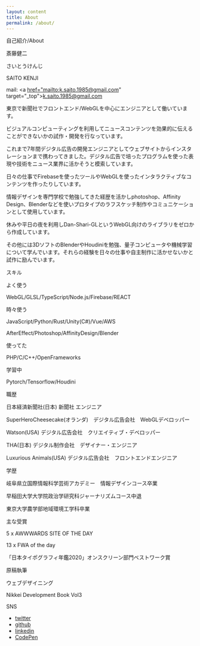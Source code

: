 ```yaml
---
layout: content
title: About
permalink: /about/
---
```


自己紹介/About

斎藤健二

さいとうけんじ

SAITO KENJI

mail: <a [href="mailto:k.saito.1985@gmail.com](mailto:href=%22mailto:k.saito.1985@gmail.com)" target="_top">[k.saito.1985@gmail.com](mailto:k.saito.1985@gmail.com)</a>

東京で新聞社でフロントエンド/WebGLを中心にエンジニアとして働いています。

ビジュアルコンピューティングを利用してニュースコンテンツを効果的に伝えることができないかの試作・開発を行なっています。

これまで7年間デジタル広告の開発エンジニアとしてウェブサイトからインスタレーションまで携わってきました。デジタル広告で培ったプログラムを使った表現や技術をニュース業界に活かそうと模索しています。

日々の仕事でFirebaseを使ったツールやWebGLを使ったインタラクティブなコンテンツを作ったりしています。

情報デザインを専門学校で勉強してきた経歴を活かしphotoshop、Affinity Design、Blenderなどを使いプロタイプのラフスケッチ制作やコミュニケーションとして使用しています。

休みや平日の夜を利用しDan-Shari-GLというWebGL向けのライブラリをゼロから作成しています。

その他には3DソフトのBlenderやHoudiniを勉強、量子コンピュータや機械学習について学んでいます。それらの経験を日々の仕事や自主制作に活かせないかと試作に励んでいます。

スキル

よく使う

WebGL/GLSL/TypeScript/Node.js/Firebase/REACT

時々使う

JavaScript/Python/Rust/Unity(C#)/Vue/AWS

AfterEffect/Photoshop/AffinityDesign/Blender

使ってた

PHP/C/C++/OpenFrameworks

学習中

Pytorch/Tensorflow/Houdini

職歴

日本経済新聞社(日本) 新聞社 エンジニア

SuperHeroCheesecake(オランダ)　デジタル広告会社　WebGLデベロッパー

Watson(USA) デジタル広告会社　クリエイティブ・デベロッパー

THA(日本) デジタル制作会社　デザイナー・エンジニア

Luxurious Animals(USA) デジタル広告会社　フロントエンドエンジニア

学歴

岐阜県立国際情報科学芸術アカデミー　情報デザインコース卒業

早稲田大学大学院政治学研究科ジャーナリズムコース中退

東京大学農学部地域環境工学科卒業

主な受賞

5 x AWWWARDS SITE OF THE DAY

13 x FWA of the day

「日本タイポグラフィ年鑑2020」オンスクリーン部門ベストワーク賞

原稿執筆

ウェブデザイニング

Nikkei Development Book Vol3

SNS

- [twitter](https://twitter.com/kenji_special)
- [github](https://github.com/kenjiSpecial)
- [linkedin](https://www.linkedin.com/in/kenji-saito-5a327340)
- [CodePen](http://codepen.io/kenjiSpecial/)
